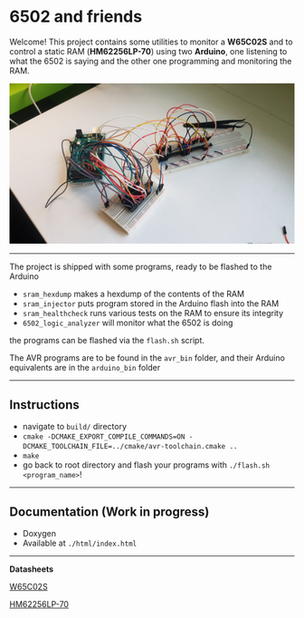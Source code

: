 # 6502 and friends
Welcome! This project contains some utilities to monitor a **W65C02S** and to
control a static RAM (**HM62256LP-70**) using two **Arduino**, one listening to what
the 6502 is saying and the other one programming and monitoring the RAM. 

![Screenshot](/images/glue_logic_attempt/first_working_attempt.jpeg)

---

The project is shipped with some programs, ready to be flashed to
the Arduino
- `sram_hexdump` makes a hexdump of the contents of the RAM
- `sram_injector` puts program stored in the Arduino flash into the RAM
- `sram_healthcheck` runs various tests on the RAM to ensure its integrity
- `6502_logic_analyzer` will monitor what the 6502 is doing

the programs can be flashed via the `flash.sh` script.

The AVR programs are to be found in the `avr_bin` folder, and their Arduino
equivalents are in the `arduino_bin` folder

---
## Instructions
- navigate to `build/` directory
- `cmake -DCMAKE_EXPORT_COMPILE_COMMANDS=ON -DCMAKE_TOOLCHAIN_FILE=../cmake/avr-toolchain.cmake ..`
- `make`
- go back to root directory and flash your programs with `./flash.sh <program_name>`!

---

## Documentation (Work in progress)
- Doxygen
- Available at `./html/index.html`

---

**Datasheets**

[W65C02S](https://www.westerndesigncenter.com/wdc/documentation/w65c02s.pdf)

[HM62256LP-70](https://www.jameco.com/Jameco/Products/ProdDS/82472.pdf)


